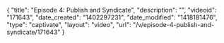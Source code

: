 {
    "title": "Episode 4: Publish and Syndicate",
    "description": "",
    "videoid": "171643",
    "date_created": "1402297231",
    "date_modified": "1418181476",
    "type": "captivate",
    "layout": "video",
    "url": "\/v\/episode-4-publish-and-syndicate\/171643"
}